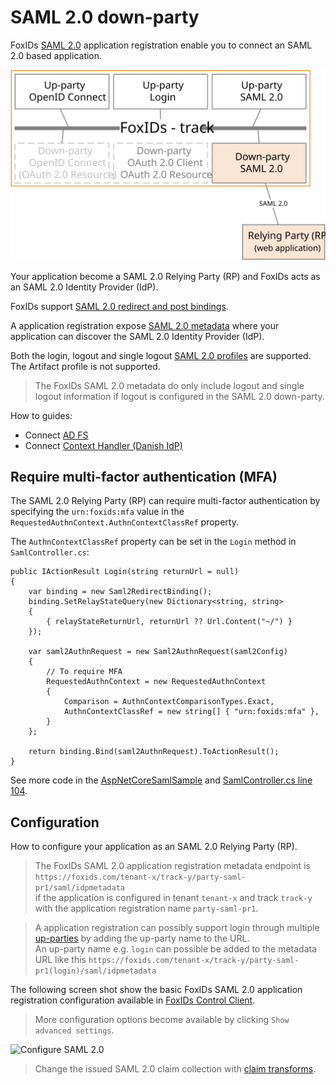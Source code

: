 # SAML 2.0 down-party

FoxIDs [SAML 2.0](https://docs.oasis-open.org/security/saml/v2.0/saml-core-2.0-os.pdf) application registration enable you to connect an SAML 2.0 based application. 

![FoxIDs SAML 2.0 down-party](images/parties-down-party-saml.svg)

Your application become a SAML 2.0 Relying Party (RP) and FoxIDs acts as an SAML 2.0 Identity Provider (IdP).

FoxIDs support [SAML 2.0 redirect and post bindings](https://docs.oasis-open.org/security/saml/v2.0/saml-bindings-2.0-os.pdf).

A application registration expose [SAML 2.0 metadata](https://docs.oasis-open.org/security/saml/v2.0/saml-metadata-2.0-os.pdf) where your application can discover the SAML 2.0 Identity Provider (IdP).

Both the login, logout and single logout [SAML 2.0 profiles](https://docs.oasis-open.org/security/saml/v2.0/saml-profiles-2.0-os.pdf) are supported. The Artifact profile is not supported.

> The FoxIDs SAML 2.0 metadata do only include logout and single logout information if logout is configured in the SAML 2.0 down-party.

How to guides:

- Connect [AD FS](down-party-howto-saml-2.0-adfs.md)
- Connect [Context Handler (Danish IdP)](howto-saml-2.0-context-handler.md#down-party---connect-to-context-handler)

## Require multi-factor authentication (MFA)
The SAML 2.0 Relying Party (RP) can require multi-factor authentication by specifying the `urn:foxids:mfa` value in the `RequestedAuthnContext.AuthnContextClassRef` property.

The `AuthnContextClassRef` property can be set in the `Login` method in `SamlController.cs`:

    public IActionResult Login(string returnUrl = null)
    {
        var binding = new Saml2RedirectBinding();
        binding.SetRelayStateQuery(new Dictionary<string, string>
        {
            { relayStateReturnUrl, returnUrl ?? Url.Content("~/") }
        });

        var saml2AuthnRequest = new Saml2AuthnRequest(saml2Config)
        {
            // To require MFA
            RequestedAuthnContext = new RequestedAuthnContext
            {
                Comparison = AuthnContextComparisonTypes.Exact,
                AuthnContextClassRef = new string[] { "urn:foxids:mfa" },
            }
        };

        return binding.Bind(saml2AuthnRequest).ToActionResult();
    }

See more code in the [AspNetCoreSamlSample](samples.md#aspnetcoresamlsample) and [SamlController.cs line 104](https://github.com/ITfoxtec/FoxIDs.Samples/blob/master/src/AspNetCoreSamlSample/Controllers/SamlController.cs#L104).

## Configuration
How to configure your application as an SAML 2.0 Relying Party (RP).

> The FoxIDs SAML 2.0 application registration metadata endpoint is `https://foxids.com/tenant-x/track-y/party-saml-pr1/saml/idpmetadata`  
> if the application is configured in tenant `tenant-x` and track `track-y` with the application registration name `party-saml-pr1`.

> A application registration can possibly support login through multiple [up-parties](parties.md#up-party) by adding the up-party name to the URL.  
> An up-party name e.g. `login` can possible be added to the metadata URL like this `https://foxids.com/tenant-x/track-y/party-saml-pr1(login)/saml/idpmetadata`

The following screen shot show the basic FoxIDs SAML 2.0 application registration configuration available in [FoxIDs Control Client](control.md#foxids-control-client).

> More configuration options become available by clicking `Show advanced settings`.

![Configure SAML 2.0](images/configure-saml-down-party.png)

> Change the issued SAML 2.0 claim collection with [claim transforms](claim-transform.md).